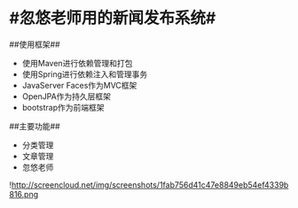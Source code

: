 #忽悠老师用的新闻发布系统#
=============
##使用框架##
* 使用Maven进行依赖管理和打包
* 使用Spring进行依赖注入和管理事务
* JavaServer Faces作为MVC框架
* OpenJPA作为持久层框架
* bootstrap作为前端框架

##主要功能##
* 分类管理
* 文章管理
* 忽悠老师

!http://screencloud.net/img/screenshots/1fab756d41c47e8849eb54ef4339b816.png
